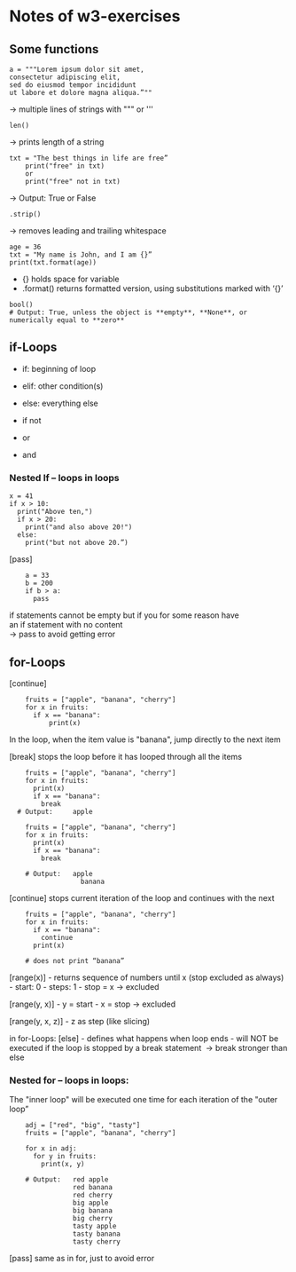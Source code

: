 # Notes of w3-exercises
  
## Some functions
```
a = """Lorem ipsum dolor sit amet,
consectetur adipiscing elit,
sed do eiusmod tempor incididunt
ut labore et dolore magna aliqua.”""
```
-> multiple lines of strings with """ or '''
  
```
len()
```
-> prints length of a string
  
```
txt = "The best things in life are free”
	print("free" in txt)
	or
	print("free" not in txt)
```
-> Output: True or False
  
```
.strip()
```
-> removes leading and trailing whitespace
  
```
age = 36
txt = "My name is John, and I am {}”
print(txt.format(age))
```
- {}           holds space for variable
- .format()    returns formatted version, using substitutions marked with ‘{}’
  
```
bool()
# Output: True, unless the object is **empty**, **None**, or numerically equal to **zero**
```
  
  
## if-Loops
- if: beginning of loop
- elif: other condition(s)
- else: everything else

- if not
- or
- and
  
  
### Nested If – loops in loops
```
x = 41
if x > 10:
  print("Above ten,")
  if x > 20:
    print("and also above 20!")
  else:
    print("but not above 20.”)
```
  
[pass]
```
	a = 33
	b = 200
	if b > a:
	  pass
```
if statements cannot be empty but if you for some reason have an if statement with no content  
-> pass to avoid getting error
  
  
## for-Loops
  
[continue]
```
	fruits = ["apple", "banana", "cherry"]
	for x in fruits:
	  if x == "banana":
    	  print(x)
```
In the loop, when the item value is "banana", jump directly to the next item
  
  
[break]
stops the loop before it has looped through all the items

```
	fruits = ["apple", "banana", "cherry"]
	for x in fruits:
	  print(x)
	  if x == "banana":
	    break
  # Output: 	apple
```

```
	fruits = ["apple", "banana", "cherry"]
	for x in fruits:
	  print(x)
	  if x == "banana":
	    break

	# Output:	apple
			      banana
```


[continue]
stops current iteration of the loop and continues with the next

```
	fruits = ["apple", "banana", "cherry"]
	for x in fruits:
	  if x == "banana":
	    continue
	  print(x)

	# does not print “banana”
```

[range(x)]
	- returns sequence of numbers until x (stop excluded as always)
	- start: 0
	- steps: 1
	- stop = x → excluded
  
[range(y, x)]
	- y = start
	- x = stop → excluded

[range(y, x, z)]
	- z as step (like slicing)
  
  
in for-Loops:
[else]
	- defines what happens when loop ends
	- will NOT be executed if the loop is stopped by a break statement 		→ break stronger than else
  
  
### Nested for – loops in loops:
The "inner loop" will be executed one time for each iteration of the "outer loop”

```
	adj = ["red", "big", "tasty"]
	fruits = ["apple", "banana", "cherry"]

	for x in adj:
	  for y in fruits:
	    print(x, y)

	# Output:	red apple
        		red banana
	      		red cherry
      			big apple
      			big banana
      			big cherry
      			tasty apple
      			tasty banana
      			tasty cherry
```

[pass]
same as in for, just to avoid error
